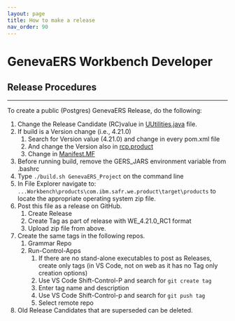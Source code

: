 ```yaml
---
layout: page
title: How to make a release
nav_order: 90
---
```

# GenevaERS Workbench Developer
## Release Procedures 

-----
To create a public (Postgres) GenevaERS Release, do the following:
1. Change the Release Candidate (RC)value in [UUtilities.java](..\plugins\genevagui\src\com\ibm\safr\we\ui\utilities\UIUtilities.java) file.
2. If build is a Version change  (i.e., 4.21.0) 
   1. Search for Version value (4.21.0) and change in every pom.xml file
   2. And change the Version also in [rcp.product](..\products\com.ibm.safr.we.product\com.ibm.safr.we.rcp.product) 
   3. Change in [Manifest.MF](..\plugins\genevagui\META-INF\MANIFEST.MF)
3. Before running build, remove the GERS_JARS environment variable from .bashrc
4. Type 
   ```./build.sh GenevaERS_Project```
    on the command line
5. In File Explorer navigate to: ```...Workbench\products\com.ibm.safr.we.product\target\products``` to locate the appropriate operating system zip file.
6. Post this file as a release on GitHub.
   1. Create Release
   2. Create Tag as part of release with WE_4.21.0_RC1 format
   3. Upload zip file from above.
7. Create the same tags in the following repos.  
   1. Grammar Repo
   2. Run-Control-Apps
      1. If there are no stand-alone executables to post as Releases, create only tags (in VS Code, not on web as it has no Tag only creation options)
      2. Use VS Code Shift-Control-P and search for `git create tag`
      3. Enter tag name and description
      4. Use VS Code Shift-Control-p and search for `git push tag`
      5. Select remote repo
8. Old Release Candidates that are superseded can be deleted.
